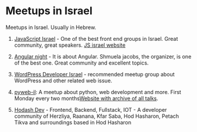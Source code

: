 # Meetups in Israel

Meetups in Israel. Usually in Hebrew.

1. [JavaScript Israel](https://www.meetup.com/JavaScript-Israel/) - One of the best front end groups in Israel. Great community, great speakers. [JS israel website](http://www.jsisrael.com/)

1. [Angular night](https://www.meetup.com/Angular-Nights/) - It is about Angular. Shmuela jacobs, the organizer, is one of the best one. Great community and excellent topics.

1. [WordPress Developer Israel](https://www.meetup.com/WordPress-Developers-Israel/) - recommended meetup group about WordPress and other related web issue.

1. [pyweb-il](https://www.meetup.com/PyWeb-IL/): A meetup about python, web development and more. First Monday every two months[Website with archive of all talks](https://pyweb-il.github.io/).

1. [Hodash Dev](https://www.meetup.com/Hodash-Dev/) - Frontend, Backend, Fullstack, IOT - A developer community of Herzliya, Raanana, Kfar Saba, Hod Hasharon, Petach Tikva and surroundings based in Hod Hasharon

